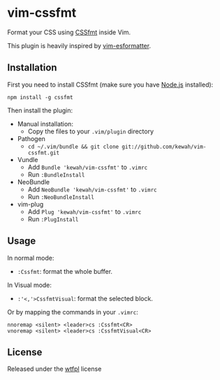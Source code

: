 # vim-cssfmt

Format your CSS using [CSSfmt](https://github.com/morishitter/cssfmt) inside Vim.

This plugin is heavily inspired by [vim-esformatter](https://github.com/millermedeiros/vim-esformatter).

## Installation

First you need to install CSSfmt (make sure you have [Node.js](https://nodejs.org/) 
installed):

```
npm install -g cssfmt
```

Then install the plugin:

* Manual installation:
  - Copy the files to your `.vim/plugin` directory
* Pathogen
  - `cd ~/.vim/bundle && git clone git://github.com/kewah/vim-cssfmt.git`
* Vundle
  - Add `Bundle 'kewah/vim-cssfmt'` to `.vimrc`
  - Run `:BundleInstall`
* NeoBundle
  - Add `NeoBundle 'kewah/vim-cssfmt'` to `.vimrc`
  - Run `:NeoBundleInstall`
* vim-plug
  - Add `Plug 'kewah/vim-cssfmt'` to `.vimrc`
  - Run `:PlugInstall`


## Usage

In normal mode:
* `:Cssfmt`: format the whole buffer.

In Visual mode:
* `:'<,'>CssfmtVisual`: format the selected block.

Or by mapping the commands in your `.vimrc`:
```
nnoremap <silent> <leader>cs :Cssfmt<CR>
vnoremap <silent> <leader>cs :CssfmtVisual<CR>
```


## License

Released under the [wtfpl](http://sam.zoy.org/wtfpl/COPYING) license
